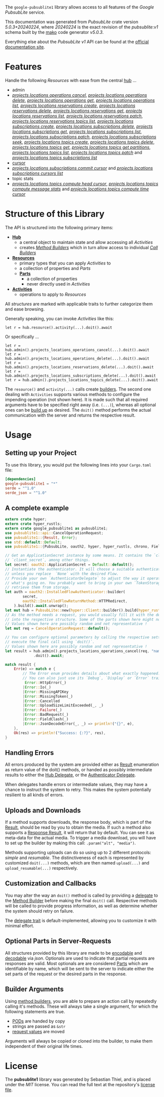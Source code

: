 <!---
DO NOT EDIT !
This file was generated automatically from 'src/generator/templates/api/README.md.mako'
DO NOT EDIT !
-->
The `google-pubsublite1` library allows access to all features of the *Google PubsubLite* service.

This documentation was generated from *PubsubLite* crate version *5.0.3+20240224*, where *20240224* is the exact revision of the *pubsublite:v1* schema built by the [mako](http://www.makotemplates.org/) code generator *v5.0.3*.

Everything else about the *PubsubLite* *v1* API can be found at the
[official documentation site](https://cloud.google.com/pubsub/lite/docs).
# Features

Handle the following *Resources* with ease from the central [hub](https://docs.rs/google-pubsublite1/5.0.3+20240224/google_pubsublite1/PubsubLite) ... 

* admin
 * [*projects locations operations cancel*](https://docs.rs/google-pubsublite1/5.0.3+20240224/google_pubsublite1/api::AdminProjectLocationOperationCancelCall), [*projects locations operations delete*](https://docs.rs/google-pubsublite1/5.0.3+20240224/google_pubsublite1/api::AdminProjectLocationOperationDeleteCall), [*projects locations operations get*](https://docs.rs/google-pubsublite1/5.0.3+20240224/google_pubsublite1/api::AdminProjectLocationOperationGetCall), [*projects locations operations list*](https://docs.rs/google-pubsublite1/5.0.3+20240224/google_pubsublite1/api::AdminProjectLocationOperationListCall), [*projects locations reservations create*](https://docs.rs/google-pubsublite1/5.0.3+20240224/google_pubsublite1/api::AdminProjectLocationReservationCreateCall), [*projects locations reservations delete*](https://docs.rs/google-pubsublite1/5.0.3+20240224/google_pubsublite1/api::AdminProjectLocationReservationDeleteCall), [*projects locations reservations get*](https://docs.rs/google-pubsublite1/5.0.3+20240224/google_pubsublite1/api::AdminProjectLocationReservationGetCall), [*projects locations reservations list*](https://docs.rs/google-pubsublite1/5.0.3+20240224/google_pubsublite1/api::AdminProjectLocationReservationListCall), [*projects locations reservations patch*](https://docs.rs/google-pubsublite1/5.0.3+20240224/google_pubsublite1/api::AdminProjectLocationReservationPatchCall), [*projects locations reservations topics list*](https://docs.rs/google-pubsublite1/5.0.3+20240224/google_pubsublite1/api::AdminProjectLocationReservationTopicListCall), [*projects locations subscriptions create*](https://docs.rs/google-pubsublite1/5.0.3+20240224/google_pubsublite1/api::AdminProjectLocationSubscriptionCreateCall), [*projects locations subscriptions delete*](https://docs.rs/google-pubsublite1/5.0.3+20240224/google_pubsublite1/api::AdminProjectLocationSubscriptionDeleteCall), [*projects locations subscriptions get*](https://docs.rs/google-pubsublite1/5.0.3+20240224/google_pubsublite1/api::AdminProjectLocationSubscriptionGetCall), [*projects locations subscriptions list*](https://docs.rs/google-pubsublite1/5.0.3+20240224/google_pubsublite1/api::AdminProjectLocationSubscriptionListCall), [*projects locations subscriptions patch*](https://docs.rs/google-pubsublite1/5.0.3+20240224/google_pubsublite1/api::AdminProjectLocationSubscriptionPatchCall), [*projects locations subscriptions seek*](https://docs.rs/google-pubsublite1/5.0.3+20240224/google_pubsublite1/api::AdminProjectLocationSubscriptionSeekCall), [*projects locations topics create*](https://docs.rs/google-pubsublite1/5.0.3+20240224/google_pubsublite1/api::AdminProjectLocationTopicCreateCall), [*projects locations topics delete*](https://docs.rs/google-pubsublite1/5.0.3+20240224/google_pubsublite1/api::AdminProjectLocationTopicDeleteCall), [*projects locations topics get*](https://docs.rs/google-pubsublite1/5.0.3+20240224/google_pubsublite1/api::AdminProjectLocationTopicGetCall), [*projects locations topics get partitions*](https://docs.rs/google-pubsublite1/5.0.3+20240224/google_pubsublite1/api::AdminProjectLocationTopicGetPartitionCall), [*projects locations topics list*](https://docs.rs/google-pubsublite1/5.0.3+20240224/google_pubsublite1/api::AdminProjectLocationTopicListCall), [*projects locations topics patch*](https://docs.rs/google-pubsublite1/5.0.3+20240224/google_pubsublite1/api::AdminProjectLocationTopicPatchCall) and [*projects locations topics subscriptions list*](https://docs.rs/google-pubsublite1/5.0.3+20240224/google_pubsublite1/api::AdminProjectLocationTopicSubscriptionListCall)
* [cursor](https://docs.rs/google-pubsublite1/5.0.3+20240224/google_pubsublite1/api::Cursor)
 * [*projects locations subscriptions commit cursor*](https://docs.rs/google-pubsublite1/5.0.3+20240224/google_pubsublite1/api::CursorProjectLocationSubscriptionCommitCursorCall) and [*projects locations subscriptions cursors list*](https://docs.rs/google-pubsublite1/5.0.3+20240224/google_pubsublite1/api::CursorProjectLocationSubscriptionCursorListCall)
* topic stats
 * [*projects locations topics compute head cursor*](https://docs.rs/google-pubsublite1/5.0.3+20240224/google_pubsublite1/api::TopicStatProjectLocationTopicComputeHeadCursorCall), [*projects locations topics compute message stats*](https://docs.rs/google-pubsublite1/5.0.3+20240224/google_pubsublite1/api::TopicStatProjectLocationTopicComputeMessageStatCall) and [*projects locations topics compute time cursor*](https://docs.rs/google-pubsublite1/5.0.3+20240224/google_pubsublite1/api::TopicStatProjectLocationTopicComputeTimeCursorCall)




# Structure of this Library

The API is structured into the following primary items:

* **[Hub](https://docs.rs/google-pubsublite1/5.0.3+20240224/google_pubsublite1/PubsubLite)**
    * a central object to maintain state and allow accessing all *Activities*
    * creates [*Method Builders*](https://docs.rs/google-pubsublite1/5.0.3+20240224/google_pubsublite1/client::MethodsBuilder) which in turn
      allow access to individual [*Call Builders*](https://docs.rs/google-pubsublite1/5.0.3+20240224/google_pubsublite1/client::CallBuilder)
* **[Resources](https://docs.rs/google-pubsublite1/5.0.3+20240224/google_pubsublite1/client::Resource)**
    * primary types that you can apply *Activities* to
    * a collection of properties and *Parts*
    * **[Parts](https://docs.rs/google-pubsublite1/5.0.3+20240224/google_pubsublite1/client::Part)**
        * a collection of properties
        * never directly used in *Activities*
* **[Activities](https://docs.rs/google-pubsublite1/5.0.3+20240224/google_pubsublite1/client::CallBuilder)**
    * operations to apply to *Resources*

All *structures* are marked with applicable traits to further categorize them and ease browsing.

Generally speaking, you can invoke *Activities* like this:

```Rust,ignore
let r = hub.resource().activity(...).doit().await
```

Or specifically ...

```ignore
let r = hub.admin().projects_locations_operations_cancel(...).doit().await
let r = hub.admin().projects_locations_operations_delete(...).doit().await
let r = hub.admin().projects_locations_reservations_delete(...).doit().await
let r = hub.admin().projects_locations_subscriptions_delete(...).doit().await
let r = hub.admin().projects_locations_topics_delete(...).doit().await
```

The `resource()` and `activity(...)` calls create [builders][builder-pattern]. The second one dealing with `Activities` 
supports various methods to configure the impending operation (not shown here). It is made such that all required arguments have to be 
specified right away (i.e. `(...)`), whereas all optional ones can be [build up][builder-pattern] as desired.
The `doit()` method performs the actual communication with the server and returns the respective result.

# Usage

## Setting up your Project

To use this library, you would put the following lines into your `Cargo.toml` file:

```toml
[dependencies]
google-pubsublite1 = "*"
serde = "^1.0"
serde_json = "^1.0"
```

## A complete example

```Rust
extern crate hyper;
extern crate hyper_rustls;
extern crate google_pubsublite1 as pubsublite1;
use pubsublite1::api::CancelOperationRequest;
use pubsublite1::{Result, Error};
use std::default::Default;
use pubsublite1::{PubsubLite, oauth2, hyper, hyper_rustls, chrono, FieldMask};

// Get an ApplicationSecret instance by some means. It contains the `client_id` and 
// `client_secret`, among other things.
let secret: oauth2::ApplicationSecret = Default::default();
// Instantiate the authenticator. It will choose a suitable authentication flow for you, 
// unless you replace  `None` with the desired Flow.
// Provide your own `AuthenticatorDelegate` to adjust the way it operates and get feedback about 
// what's going on. You probably want to bring in your own `TokenStorage` to persist tokens and
// retrieve them from storage.
let auth = oauth2::InstalledFlowAuthenticator::builder(
        secret,
        oauth2::InstalledFlowReturnMethod::HTTPRedirect,
    ).build().await.unwrap();
let mut hub = PubsubLite::new(hyper::Client::builder().build(hyper_rustls::HttpsConnectorBuilder::new().with_native_roots().https_or_http().enable_http1().build()), auth);
// As the method needs a request, you would usually fill it with the desired information
// into the respective structure. Some of the parts shown here might not be applicable !
// Values shown here are possibly random and not representative !
let mut req = CancelOperationRequest::default();

// You can configure optional parameters by calling the respective setters at will, and
// execute the final call using `doit()`.
// Values shown here are possibly random and not representative !
let result = hub.admin().projects_locations_operations_cancel(req, "name")
             .doit().await;

match result {
    Err(e) => match e {
        // The Error enum provides details about what exactly happened.
        // You can also just use its `Debug`, `Display` or `Error` traits
         Error::HttpError(_)
        |Error::Io(_)
        |Error::MissingAPIKey
        |Error::MissingToken(_)
        |Error::Cancelled
        |Error::UploadSizeLimitExceeded(_, _)
        |Error::Failure(_)
        |Error::BadRequest(_)
        |Error::FieldClash(_)
        |Error::JsonDecodeError(_, _) => println!("{}", e),
    },
    Ok(res) => println!("Success: {:?}", res),
}

```
## Handling Errors

All errors produced by the system are provided either as [Result](https://docs.rs/google-pubsublite1/5.0.3+20240224/google_pubsublite1/client::Result) enumeration as return value of
the doit() methods, or handed as possibly intermediate results to either the 
[Hub Delegate](https://docs.rs/google-pubsublite1/5.0.3+20240224/google_pubsublite1/client::Delegate), or the [Authenticator Delegate](https://docs.rs/yup-oauth2/*/yup_oauth2/trait.AuthenticatorDelegate.html).

When delegates handle errors or intermediate values, they may have a chance to instruct the system to retry. This 
makes the system potentially resilient to all kinds of errors.

## Uploads and Downloads
If a method supports downloads, the response body, which is part of the [Result](https://docs.rs/google-pubsublite1/5.0.3+20240224/google_pubsublite1/client::Result), should be
read by you to obtain the media.
If such a method also supports a [Response Result](https://docs.rs/google-pubsublite1/5.0.3+20240224/google_pubsublite1/client::ResponseResult), it will return that by default.
You can see it as meta-data for the actual media. To trigger a media download, you will have to set up the builder by making
this call: `.param("alt", "media")`.

Methods supporting uploads can do so using up to 2 different protocols: 
*simple* and *resumable*. The distinctiveness of each is represented by customized 
`doit(...)` methods, which are then named `upload(...)` and `upload_resumable(...)` respectively.

## Customization and Callbacks

You may alter the way an `doit()` method is called by providing a [delegate](https://docs.rs/google-pubsublite1/5.0.3+20240224/google_pubsublite1/client::Delegate) to the 
[Method Builder](https://docs.rs/google-pubsublite1/5.0.3+20240224/google_pubsublite1/client::CallBuilder) before making the final `doit()` call. 
Respective methods will be called to provide progress information, as well as determine whether the system should 
retry on failure.

The [delegate trait](https://docs.rs/google-pubsublite1/5.0.3+20240224/google_pubsublite1/client::Delegate) is default-implemented, allowing you to customize it with minimal effort.

## Optional Parts in Server-Requests

All structures provided by this library are made to be [encodable](https://docs.rs/google-pubsublite1/5.0.3+20240224/google_pubsublite1/client::RequestValue) and 
[decodable](https://docs.rs/google-pubsublite1/5.0.3+20240224/google_pubsublite1/client::ResponseResult) via *json*. Optionals are used to indicate that partial requests are responses 
are valid.
Most optionals are are considered [Parts](https://docs.rs/google-pubsublite1/5.0.3+20240224/google_pubsublite1/client::Part) which are identifiable by name, which will be sent to 
the server to indicate either the set parts of the request or the desired parts in the response.

## Builder Arguments

Using [method builders](https://docs.rs/google-pubsublite1/5.0.3+20240224/google_pubsublite1/client::CallBuilder), you are able to prepare an action call by repeatedly calling it's methods.
These will always take a single argument, for which the following statements are true.

* [PODs][wiki-pod] are handed by copy
* strings are passed as `&str`
* [request values](https://docs.rs/google-pubsublite1/5.0.3+20240224/google_pubsublite1/client::RequestValue) are moved

Arguments will always be copied or cloned into the builder, to make them independent of their original life times.

[wiki-pod]: http://en.wikipedia.org/wiki/Plain_old_data_structure
[builder-pattern]: http://en.wikipedia.org/wiki/Builder_pattern
[google-go-api]: https://github.com/google/google-api-go-client

# License
The **pubsublite1** library was generated by Sebastian Thiel, and is placed 
under the *MIT* license.
You can read the full text at the repository's [license file][repo-license].

[repo-license]: https://github.com/Byron/google-apis-rsblob/main/LICENSE.md

